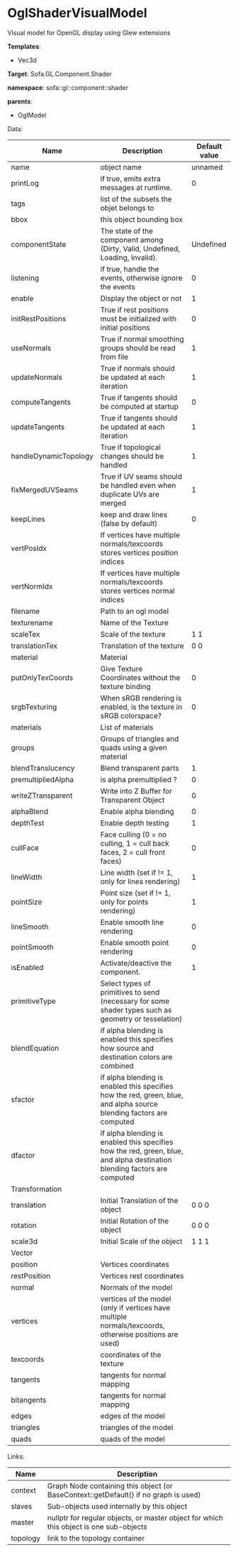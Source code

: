 # OglShaderVisualModel

Visual model for OpenGL display using Glew extensions


__Templates__:

- Vec3d

__Target__: Sofa.GL.Component.Shader

__namespace__: sofa::gl::component::shader

__parents__: 

- OglModel

Data: 

<table>
<thead>
    <tr>
        <th>Name</th>
        <th>Description</th>
        <th>Default value</th>
    </tr>
</thead>
<tbody>
	<tr>
		<td>name</td>
		<td>
object name
</td>
		<td>unnamed</td>
	</tr>
	<tr>
		<td>printLog</td>
		<td>
if true, emits extra messages at runtime.
</td>
		<td>0</td>
	</tr>
	<tr>
		<td>tags</td>
		<td>
list of the subsets the objet belongs to
</td>
		<td></td>
	</tr>
	<tr>
		<td>bbox</td>
		<td>
this object bounding box
</td>
		<td></td>
	</tr>
	<tr>
		<td>componentState</td>
		<td>
The state of the component among (Dirty, Valid, Undefined, Loading, Invalid).
</td>
		<td>Undefined</td>
	</tr>
	<tr>
		<td>listening</td>
		<td>
if true, handle the events, otherwise ignore the events
</td>
		<td>0</td>
	</tr>
	<tr>
		<td>enable</td>
		<td>
Display the object or not
</td>
		<td>1</td>
	</tr>
	<tr>
		<td>initRestPositions</td>
		<td>
True if rest positions must be initialized with initial positions
</td>
		<td>0</td>
	</tr>
	<tr>
		<td>useNormals</td>
		<td>
True if normal smoothing groups should be read from file
</td>
		<td>1</td>
	</tr>
	<tr>
		<td>updateNormals</td>
		<td>
True if normals should be updated at each iteration
</td>
		<td>1</td>
	</tr>
	<tr>
		<td>computeTangents</td>
		<td>
True if tangents should be computed at startup
</td>
		<td>0</td>
	</tr>
	<tr>
		<td>updateTangents</td>
		<td>
True if tangents should be updated at each iteration
</td>
		<td>1</td>
	</tr>
	<tr>
		<td>handleDynamicTopology</td>
		<td>
True if topological changes should be handled
</td>
		<td>1</td>
	</tr>
	<tr>
		<td>fixMergedUVSeams</td>
		<td>
True if UV seams should be handled even when duplicate UVs are merged
</td>
		<td>1</td>
	</tr>
	<tr>
		<td>keepLines</td>
		<td>
keep and draw lines (false by default)
</td>
		<td>0</td>
	</tr>
	<tr>
		<td>vertPosIdx</td>
		<td>
If vertices have multiple normals/texcoords stores vertices position indices
</td>
		<td></td>
	</tr>
	<tr>
		<td>vertNormIdx</td>
		<td>
If vertices have multiple normals/texcoords stores vertices normal indices
</td>
		<td></td>
	</tr>
	<tr>
		<td>filename</td>
		<td>
 Path to an ogl model
</td>
		<td></td>
	</tr>
	<tr>
		<td>texturename</td>
		<td>
Name of the Texture
</td>
		<td></td>
	</tr>
	<tr>
		<td>scaleTex</td>
		<td>
Scale of the texture
</td>
		<td>1 1</td>
	</tr>
	<tr>
		<td>translationTex</td>
		<td>
Translation of the texture
</td>
		<td>0 0</td>
	</tr>
	<tr>
		<td>material</td>
		<td>
Material
</td>
		<td></td>
	</tr>
	<tr>
		<td>putOnlyTexCoords</td>
		<td>
Give Texture Coordinates without the texture binding
</td>
		<td>0</td>
	</tr>
	<tr>
		<td>srgbTexturing</td>
		<td>
When sRGB rendering is enabled, is the texture in sRGB colorspace?
</td>
		<td>0</td>
	</tr>
	<tr>
		<td>materials</td>
		<td>
List of materials
</td>
		<td></td>
	</tr>
	<tr>
		<td>groups</td>
		<td>
Groups of triangles and quads using a given material
</td>
		<td></td>
	</tr>
	<tr>
		<td>blendTranslucency</td>
		<td>
Blend transparent parts
</td>
		<td>1</td>
	</tr>
	<tr>
		<td>premultipliedAlpha</td>
		<td>
is alpha premultiplied ?
</td>
		<td>0</td>
	</tr>
	<tr>
		<td>writeZTransparent</td>
		<td>
Write into Z Buffer for Transparent Object
</td>
		<td>0</td>
	</tr>
	<tr>
		<td>alphaBlend</td>
		<td>
Enable alpha blending
</td>
		<td>0</td>
	</tr>
	<tr>
		<td>depthTest</td>
		<td>
Enable depth testing
</td>
		<td>1</td>
	</tr>
	<tr>
		<td>cullFace</td>
		<td>
Face culling (0 = no culling, 1 = cull back faces, 2 = cull front faces)
</td>
		<td>0</td>
	</tr>
	<tr>
		<td>lineWidth</td>
		<td>
Line width (set if != 1, only for lines rendering)
</td>
		<td>1</td>
	</tr>
	<tr>
		<td>pointSize</td>
		<td>
Point size (set if != 1, only for points rendering)
</td>
		<td>1</td>
	</tr>
	<tr>
		<td>lineSmooth</td>
		<td>
Enable smooth line rendering
</td>
		<td>0</td>
	</tr>
	<tr>
		<td>pointSmooth</td>
		<td>
Enable smooth point rendering
</td>
		<td>0</td>
	</tr>
	<tr>
		<td>isEnabled</td>
		<td>
Activate/deactive the component.
</td>
		<td>1</td>
	</tr>
	<tr>
		<td>primitiveType</td>
		<td>
Select types of primitives to send (necessary for some shader types such as geometry or tesselation)
</td>
		<td></td>
	</tr>
	<tr>
		<td>blendEquation</td>
		<td>
if alpha blending is enabled this specifies how source and destination colors are combined
</td>
		<td></td>
	</tr>
	<tr>
		<td>sfactor</td>
		<td>
if alpha blending is enabled this specifies how the red, green, blue, and alpha source blending factors are computed
</td>
		<td></td>
	</tr>
	<tr>
		<td>dfactor</td>
		<td>
if alpha blending is enabled this specifies how the red, green, blue, and alpha destination blending factors are computed
</td>
		<td></td>
	</tr>
	<tr>
		<td colspan="3">Transformation</td>
	</tr>
	<tr>
		<td>translation</td>
		<td>
Initial Translation of the object
</td>
		<td>0 0 0</td>
	</tr>
	<tr>
		<td>rotation</td>
		<td>
Initial Rotation of the object
</td>
		<td>0 0 0</td>
	</tr>
	<tr>
		<td>scale3d</td>
		<td>
Initial Scale of the object
</td>
		<td>1 1 1</td>
	</tr>
	<tr>
		<td colspan="3">Vector</td>
	</tr>
	<tr>
		<td>position</td>
		<td>
Vertices coordinates
</td>
		<td></td>
	</tr>
	<tr>
		<td>restPosition</td>
		<td>
Vertices rest coordinates
</td>
		<td></td>
	</tr>
	<tr>
		<td>normal</td>
		<td>
Normals of the model
</td>
		<td></td>
	</tr>
	<tr>
		<td>vertices</td>
		<td>
vertices of the model (only if vertices have multiple normals/texcoords, otherwise positions are used)
</td>
		<td></td>
	</tr>
	<tr>
		<td>texcoords</td>
		<td>
coordinates of the texture
</td>
		<td></td>
	</tr>
	<tr>
		<td>tangents</td>
		<td>
tangents for normal mapping
</td>
		<td></td>
	</tr>
	<tr>
		<td>bitangents</td>
		<td>
tangents for normal mapping
</td>
		<td></td>
	</tr>
	<tr>
		<td>edges</td>
		<td>
edges of the model
</td>
		<td></td>
	</tr>
	<tr>
		<td>triangles</td>
		<td>
triangles of the model
</td>
		<td></td>
	</tr>
	<tr>
		<td>quads</td>
		<td>
quads of the model
</td>
		<td></td>
	</tr>

</tbody>
</table>

Links: 

| Name | Description |
| ---- | ----------- |
|context|Graph Node containing this object (or BaseContext::getDefault() if no graph is used)|
|slaves|Sub-objects used internally by this object|
|master|nullptr for regular objects, or master object for which this object is one sub-objects|
|topology|link to the topology container|



